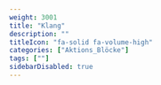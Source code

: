 ```yaml
---
weight: 3001
title: "Klang"
description: ""
titleIcon: "fa-solid fa-volume-high"
categories: ["Aktions_Blöcke"]
tags: [""]
sidebarDisabled: true
---
```


